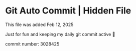 # Git Auto Commit | Hidden File

This file was added Feb 12, 2025

Just for fun and keeping my daily git commit active 🤪

commit number: 3028425
